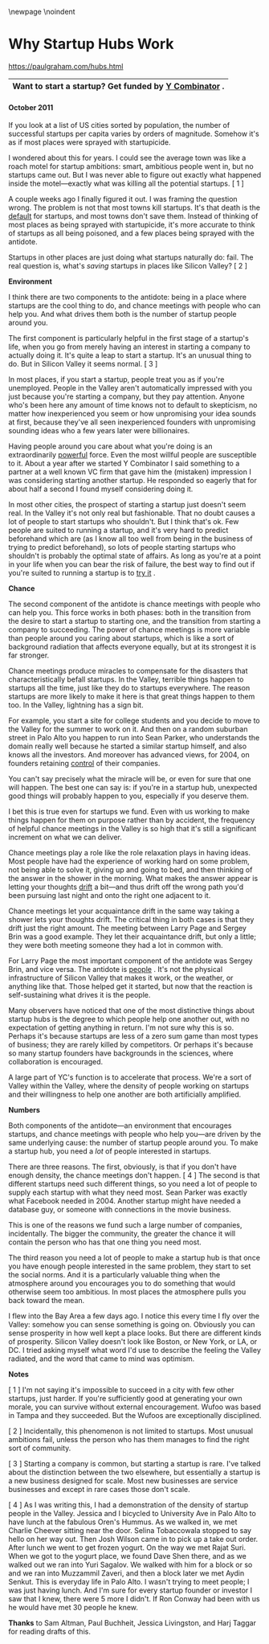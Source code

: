 \newpage
\noindent

Why Startup Hubs Work
=====================


  

<https://paulgraham.com/hubs.html>
  




| **Want to start a startup?**   Get funded by  [Y Combinator](http://ycombinator.com/apply.html)   . |
| --- |


#### October 2011


  

  

 If you look at a list of US cities sorted by population, the number
of successful startups per capita varies by orders of magnitude.
Somehow it's as if most places were sprayed with startupicide.
   

  

 I wondered about this for years. I could see the average town was
like a roach motel for startup ambitions: smart, ambitious people
went in, but no startups came out. But I was never able to figure
out exactly what happened inside the motel—exactly what was
killing all the potential startups.
 \[
 1
 ]
   

  

 A couple weeks ago I finally figured it out. I was framing the
question wrong. The problem is not that most towns kill startups.
It's that death is the
 [default](https://paulgraham.com/die.html) 
 for startups,
and most towns don't save them. Instead of thinking of most places
as being sprayed with startupicide, it's more accurate to think of
startups as all being poisoned, and a few places being sprayed with
the antidote.
   

  

 Startups in other places are just doing what startups naturally do:
fail. The real question is, what's
 *saving* 
 startups in places
like Silicon Valley?
 \[
 2
 ]
   

  

**Environment** 
  

  

 I think there are two components to the antidote: being in a place
where startups are the cool thing to do, and chance meetings with
people who can help you. And what drives them both is the number
of startup people around you.
   

  

 The first component is particularly helpful in the first stage of
a startup's life, when you go from merely having an interest in
starting a company to actually doing it. It's quite a leap to start
a startup. It's an unusual thing to do. But in Silicon Valley it
seems normal.
 \[
 3
 ]
   

  

 In most places, if you start a startup, people treat you as if
you're unemployed. People in the Valley aren't automatically
impressed with you just because you're starting a company, but they
pay attention. Anyone who's been here any amount of time knows not
to default to skepticism, no matter how inexperienced you seem or
how unpromising your idea sounds at first, because they've all seen
inexperienced founders with unpromising sounding ideas who a few
years later were billionaires.
   

  

 Having people around you care about what you're doing is an
extraordinarily
 [powerful](https://paulgraham.com/cities.html) 
 force. Even the
most willful people are susceptible to it. About a year after we
started Y Combinator I said something to a partner at a well known
VC firm that gave him the (mistaken) impression I was considering
starting another startup. He responded so eagerly that for about
half a second I found myself considering doing it.
   

  

 In most other cities, the prospect of starting a startup just doesn't
seem real. In the Valley it's not only real but fashionable. That
no doubt causes a lot of people to start startups who shouldn't.
But I think that's ok. Few people are suited to running a startup,
and it's very hard to predict beforehand which are (as I know all
too well from being in the business of trying to predict beforehand),
so lots of people starting startups who shouldn't is probably the
optimal state of affairs. As long as you're at a point in your
life when you can bear the risk of failure, the best way to find
out if you're suited to running a startup is to
 [try
it](https://paulgraham.com/notnot.html) 
 .
   

  

**Chance** 
  

  

 The second component of the antidote is chance meetings with people
who can help you. This force works in both phases: both in the
transition from the desire to start a startup to starting one, and
the transition from starting a company to succeeding. The power
of chance meetings is more variable than people around you caring
about startups, which is like a sort of background radiation that
affects everyone equally, but at its strongest it is far stronger.
   

  

 Chance meetings produce miracles to compensate for the disasters
that characteristically befall startups. In the Valley, terrible
things happen to startups all the time, just like they do to startups
everywhere. The reason startups are more likely to make it here
is that great things happen to them too. In the Valley, lightning
has a sign bit.
   

  

 For example, you start a site for college students and you decide
to move to the Valley for the summer to work on it. And then on a
random suburban street in Palo Alto you happen to run into Sean
Parker, who understands the domain really well because he started
a similar startup himself, and also knows all the investors. And
moreover has advanced views, for 2004, on founders retaining
 [control](https://paulgraham.com/control.html) 
 of their companies.
   

  

 You can't say precisely what the miracle will be, or even for sure
that one will happen. The best one can say is: if you're in a
startup hub, unexpected good things will probably happen to you,
especially if you deserve them.
   

  

 I bet this is true even for startups we fund. Even with us working
to make things happen for them on purpose rather than by accident,
the frequency of helpful chance meetings in the Valley is so high
that it's still a significant increment on what we can deliver.
   

  

 Chance meetings play a role like the role relaxation plays in having
ideas. Most people have had the experience of working hard on some
problem, not being able to solve it, giving up and going to bed,
and then thinking of the answer in the shower in the morning. What
makes the answer appear is letting your thoughts
 [drift](https://paulgraham.com/top.html) 
 a bit—and thus drift off the wrong
path you'd been pursuing last night and onto the right one adjacent
to it.
   

  

 Chance meetings let your acquaintance drift in the same way taking
a shower lets your thoughts drift. The critical thing in both cases
is that they drift just the right amount. The meeting between Larry
Page and Sergey Brin was a good example. They let their acquaintance
drift, but only a little; they were both meeting someone they had
a lot in common with.
   

  

 For Larry Page the most important component of the antidote was
Sergey Brin, and vice versa. The antidote is
 [people](https://paulgraham.com/siliconvalley.html) 
 . It's not the
physical infrastructure of Silicon Valley that makes it work, or
the weather, or anything like that. Those helped get it started,
but now that the reaction is self\-sustaining what drives it is the
people.
   

  

 Many observers have noticed that one of the most distinctive things
about startup hubs is the degree to which people help one another
out, with no expectation of getting anything in return. I'm not
sure why this is so. Perhaps it's because startups are less of a
zero sum game than most types of business; they are rarely killed
by competitors. Or perhaps it's because so many startup founders
have backgrounds in the sciences, where collaboration is encouraged.
   

  

 A large part of YC's function is to accelerate that process. We're
a sort of Valley within the Valley, where the density of people
working on startups and their willingness to help one another are
both artificially amplified.
   

  

**Numbers** 
  

  

 Both components of the antidote—an environment that encourages
startups, and chance meetings with people who help you—are
driven by the same underlying cause: the number of startup people
around you. To make a startup hub, you need a
 *lot* 
 of people
interested in startups.
   

  

 There are three reasons. The first, obviously, is that if you don't
have enough density, the chance meetings don't happen.
 \[
 4
 ]
 The second is that different startups need such different things, so
you need a lot of people to supply each startup with what they need
most. Sean Parker was exactly what Facebook needed in 2004\. Another
startup might have needed a database guy, or someone with connections
in the movie business.
   

  

 This is one of the reasons we fund such a large number of companies,
incidentally. The bigger the community, the greater the chance it
will contain the person who has that one thing you need most.
   

  

 The third reason you need a lot of people to make a startup hub is
that once you have enough people interested in the same problem,
they start to set the social norms. And it is a particularly
valuable thing when the atmosphere around you encourages you to do
something that would otherwise seem too ambitious. In most places
the atmosphere pulls you back toward the mean.
   

  

 I flew into the Bay Area a few days ago. I notice this every time
I fly over the Valley: somehow you can sense something is going on. 
Obviously you can sense prosperity in how well kept a
place looks. But there are different kinds of prosperity. Silicon
Valley doesn't look like Boston, or New York, or LA, or DC. I tried
asking myself what word I'd use to describe the feeling the Valley
radiated, and the word that came to mind was optimism.
   

  

  

  

  

  

**Notes** 
  

  

 \[
 1
 ]
I'm not saying it's impossible to succeed in a city with few
other startups, just harder. If you're sufficiently good at
generating your own morale, you can survive without external
encouragement. Wufoo was based in Tampa and they succeeded. But
the Wufoos are exceptionally disciplined.
   

  

 \[
 2
 ]
Incidentally, this phenomenon is not limited to startups. Most
unusual ambitions fail, unless the person who has them manages to
find the right sort of community.
   

  

 \[
 3
 ]
Starting a company is common, but starting a startup is rare.
I've talked about the distinction between the two elsewhere, but
essentially a startup is a new business designed for scale. Most
new businesses are service businesses and except in rare cases those
don't scale.
   

  

 \[
 4
 ]
As I was writing this, I had a demonstration of the density of
startup people in the Valley. Jessica and I bicycled to University
Ave in Palo Alto to have lunch at the fabulous Oren's Hummus. As
we walked in, we met Charlie Cheever sitting near the door. Selina
Tobaccowala stopped to say hello on her way out. Then Josh Wilson
came in to pick up a take out order. After lunch we went to get
frozen yogurt. On the way we met Rajat Suri. When we got to the
yogurt place, we found Dave Shen there, and as we walked out we ran
into Yuri Sagalov. We walked with him for a block or so and we ran
into Muzzammil Zaveri, and then a block later we met Aydin Senkut.
This is everyday life in Palo Alto. I wasn't trying to meet people;
I was just having lunch. And I'm sure for every startup founder
or investor I saw that I knew, there were 5 more I didn't. If Ron
Conway had been with us he would have met 30 people he knew.
   

  

  

  

**Thanks** 
 to Sam Altman, Paul Buchheit, Jessica Livingston, and
Harj Taggar for reading drafts of this.
   

  






